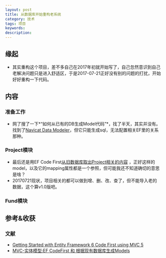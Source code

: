 ```yaml
---
layout: post  
title: 从数据库开始重构老系统     
category: 技术    
tags: 项目      
keywords:        
description:       
---  
```


##  缘起
+ 其实重构这个项目，差不多自己在2017年初就开始写了，自己忽然意识到自己老解决问题只是进入舒适区，于是2017-07-21正好没有别的问题的打扰，开始好好重构一下代码。

##  内容
###  准备工作
+ 网了搜了一下*“如何从已有的DB生成Model代码”*，找了半天，其实并没有。找到了[Navicat Data Modeler](https://www.navicat.com.cn/products/navicat-data-modeler)，但它只能生成sql，无法配置相关EF里的关系那种。

###  Project模块
+ 最后还是用EF Code First[从旧数据库取出Project相关的内容](https://msdn.microsoft.com/en-us/library/jj200620(v=vs.113).aspx) ，正好这样的model，以及它的mapping属性都是一个参照，但可能我还不知道确切的意思是啥？
+ 20170721现状，项目相关的都可以做到增、删、改、查了，但不能导入老的数据，这个算v1.0版吧。


###  Fund模块




##  参考&收获 
###  文献
+ [Getting Started with Entity Framework 6 Code First using MVC 5](https://docs.microsoft.com/en-us/aspnet/mvc/overview/getting-started/getting-started-with-ef-using-mvc/creating-an-entity-framework-data-model-for-an-asp-net-mvc-application)
+ [MVC-实体模型:EF CodeFirst 和  根据现有数据库生成Models ](http://blog.sina.com.cn/s/blog_6506a76001018mz7.html)